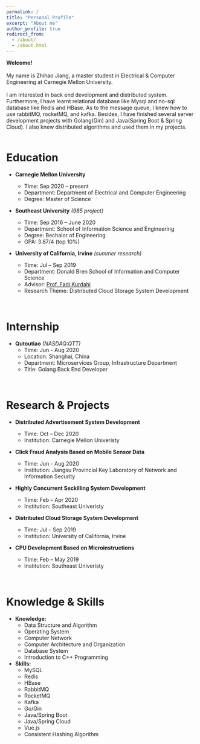 ```yaml
---
permalink: /
title: "Personal Profile"
excerpt: "About me"
author_profile: true
redirect_from: 
  - /about/
  - /about.html
---
```

**Welcome!**
<br/>
<br/>
My name is Zhihao Jiang, a master student in Electrical & Computer Engineering at Carnegie Mellon University. 
<br/>
<br/>
I am interested in back end development and distributed system. Furthermore, I have learnt relational database like Mysql and no-sql database like Redis and HBase. As to the message queue, I knew how to use rabbitMQ, rocketMQ, and kafka. Besides, I have finished several server development projects with Golang(Gin) and Java(Spring Boot & Spring Cloud). I also knew distributed algorithms and used them in my projects.
<br/> 
<br/> 

Education
======
* **Carnegie Mellon University**
	* Time: Sep 2020 – present
	* Department: Department of Electrical and Computer Engineering
	* Degree: Master of Science

* **Southeast University** <i>(985 project)</i>
	* Time: Sep 2016 – June 2020
	* Department: School of Information Science and Engineering
	* Degree: Bechalor of Engineering
	* GPA: 3.87/4 (top 10%)

* **University of California, Irvine** <i>(summer research)</i>
	* Time: Jul – Sep 2019
	* Department: Donald Bren School of Information and Computer Science
	* Advisor: [Prof. Fadi Kurdahi](https://engineering.uci.edu/users/fadi-kurdahi)
	* Research Theme: Distributed Cloud Storage System Development

<br/>

Internship
======
* **Qutoutiao** <i>(NASDAQ:QTT)</i>
	* Time: Jun - Aug 2020
	* Location: Shanghai, China
	* Department: Microservices Group, Infrastructure Department
	* Title: Golang Back End Developer

<br/>

Research & Projects
======
* **Distributed Advertisement System Development**
	* Time: Oct – Dec 2020
	* Institution: Carnegie Mellon Univeristy

* **Click Fraud Analysis Based on Mobile Sensor Data**
	* Time: Jun - Aug 2020
	* Institution: Jiangsu Provincial Key Laboratory of Network and Information Security

* **Highly Concurrent Seckilling System Development**
	* Time: Feb – Apr 2020
	* Institution: Southeast Univeristy

* **Distributed Cloud Storage System Development**
	* Time: Jul – Sep 2019
	* Institution: University of California, Irvine

* **CPU Development Based on Microinstructions**
	* Time: Feb – May 2019
	* Institution: Southeast Univeristy

<br/>

Knowledge & Skills
======
* **Knowledge:**
	* Data Structure and Algorithm
	* Operating System
	* Computer Network
	* Computer Architecture and Organization
	* Database System
	* Introduction to C++ Programming
* **Skills:**
	* MySQL
	* Redis
	* HBase
	* RabbitMQ
	* RocketMQ
	* Kafka
	* Go/Gin
	* Java/Spring Boot
	* Java/Spring Cloud
	* Vue.js
	* Consistent Hashing Algorithm
